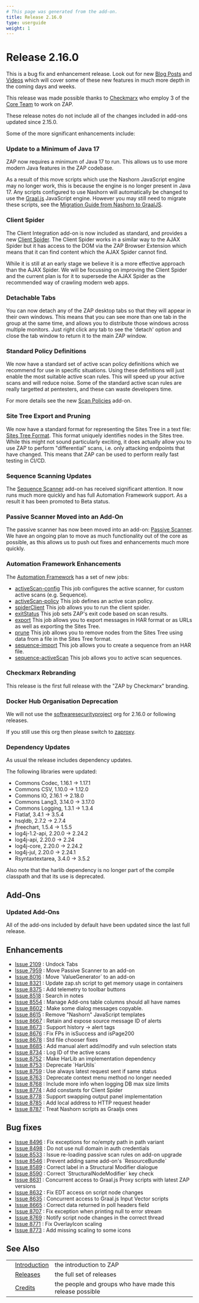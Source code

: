 ```yaml
---
# This page was generated from the add-on.
title: Release 2.16.0
type: userguide
weight: 1
---
```


# Release 2.16.0

This is a bug fix and enhancement release. Look out for new [Blog Posts](/blog/) and [Videos](/videos/) which will cover some of these new features in much more depth in the coming days and weeks.


This release was made possible thanks to [Checkmarx](https://checkmarx.com/)
who employ 3 of the [Core Team](/docs/team/) to work on ZAP.


These release notes do not include all of the changes included in add-ons updated since 2.15.0.


Some of the more significant enhancements include:

### Update to a Minimum of Java 17

ZAP now requires a minimum of Java 17 to run. This allows us to use more modern Java features in the ZAP codebase.


As a result of this move scripts which use the Nashorn JavaScript engine may no longer work,
this is because the engine is no longer present in Java 17.
Any scripts configured to use Nashorn will automatically be changed to use the
[Graal.js](/docs/desktop/addons/graalvm-javascript/) JavaScript engine.
However you may still need to migrate these scripts, see the [Migration Guide from Nashorn to GraalJS](https://www.graalvm.org/latest/reference-manual/js/NashornMigrationGuide/).

### Client Spider

The Client Integration add-on is now included as standard, and provides a new [Client Spider](/docs/desktop/addons/client-side-integration/spider/). The Client Spider works in a similar way to the AJAX Spider but it has access to the DOM via the ZAP Browser Extension which means that it can find content which the AJAX Spider cannot find.


While it is still at an early stage we believe it is a more effective approach than the AJAX Spider.
We will be focussing on improving the Client Spider and the current plan is for it to supersede the AJAX Spider
as the recommended way of crawling modern web apps.

### Detachable Tabs

You can now detach any of the ZAP desktop tabs so that they will appear in their own windows. This means that you can see more than one tab in the group at the same time, and allows you to distribute those windows across multiple monitors. Just right click any tab to see the 'detach' option and close the tab window to return it to the main ZAP window.

### Standard Policy Definitions

We now have a standard set of active scan policy definitions which we recommend for use in specific situations. Using these definitions will just enable the most suitable active scan rules. This will speed up your active scans and will reduce noise. Some of the standard active scan rules are really targetted at pentesters, and these can waste developers time.


For more details see the new [Scan Policies](/docs/desktop/addons/scan-policies/) add-on.

### Site Tree Export and Pruning

We now have a standard format for representing the Sites Tree in a text file: [Sites Tree Format](/docs/desktop/addons/import-export/sites-tree-format/). This format uniquely identifies nodes in the Sites tree. While this might not sound particularly exciting, it does actually allow you to use ZAP to perform "differential" scans, i.e. only attacking endpoints that have changed. This means that ZAP can be used to perform really fast testing in CI/CD.

### Sequence Scanning Updates

The [Sequence Scanner](/docs/desktop/addons/sequence-scanner/) add-on has received significant attention. It now runs much more quickly and has full Automation Framework support. As a result it has been promoted to Beta status.

### Passive Scanner Moved into an Add-On

The passive scanner has now been moved into an add-on: [Passive Scanner](/docs/desktop/addons/passive-scanner/). We have an ongoing plan to move as much functionality out of the core as possible, as this allows us to push out fixes and enhancements much more quickly.

### Automation Framework Enhancements

The [Automation Framework](/docs/automate/automation-framework/) has a set of new jobs:

* [activeScan-config](/docs/desktop/addons/automation-framework/job-ascanconfig/) This job configures the active scanner, for custom active scans (e.g. Sequence).
* [activeScan-policy](/docs/desktop/addons/automation-framework/job-ascanpolicy/) This job defines an active scan policy.
* [spiderClient](/docs/desktop/addons/client-side-integration/automation/) This job allows you to run the client spider.
* [exitStatus](/docs/desktop/addons/automation-framework/job-exitstatus/) This job sets ZAP's exit code based on scan results.
* [export](/docs/desktop/addons/import-export/automation/) This job allows you to export messages in HAR format or as URLs as well as exporting the Sites Tree.
* [prune](/docs/desktop/addons/import-export/automation/) This job allows you to remove nodes from the Sites Tree using data from a file in the Sites Tree format.
* [sequence-import](/docs/desktop/addons/sequence-scanner/automation/) This job allows you to create a sequence from an HAR file.
* [sequence-activeScan](/docs/desktop/addons/sequence-scanner/automation/) This job allows you to active scan sequences.

### Checkmarx Rebranding

This release is the first full release with the "ZAP by Checkmarx" branding.

### Docker Hub Organisation Deprecation

We will not use the [softwaresecurityproject](https://hub.docker.com/u/softwaresecurityproject) org for 2.16.0 or following releases.


If you still use this org then please switch to [zaproxy](https://hub.docker.com/u/zaproxy).

### Dependency Updates

As usual the release includes dependency updates.


The following libraries were updated:

* Commons Codec, 1.16.1 → 1.17.1
* Commons CSV, 1.10.0 → 1.12.0
* Commons IO, 2.16.1 → 2.18.0
* Commons Lang3, 3.14.0 → 3.17.0
* Commons Logging, 1.3.1 → 1.3.4
* Flatlaf, 3.4.1 → 3.5.4
* hsqldb, 2.7.2 → 2.7.4
* jfreechart, 1.5.4 → 1.5.5
* log4j-1.2-api, 2.20.0 → 2.24.2
* log4j-api, 2.20.0 → 2.24
* log4j-core, 2.20.0 → 2.24.2
* log4j-jul, 2.20.0 → 2.24.1
* Rsyntaxtextarea, 3.4.0 → 3.5.2

Also note that the harlib dependency is no longer part of the compile classpath and that its use is deprecated.

## Add-Ons

### Updated Add-Ons

All of the add-ons included by default have been updated since the last full release.

## Enhancements

* [Issue 2109](https://github.com/zaproxy/zaproxy/issues/2109) : Undock Tabs
* [Issue 7959](https://github.com/zaproxy/zaproxy/issues/7959) : Move Passive Scanner to an add-on
* [Issue 8016](https://github.com/zaproxy/zaproxy/issues/8016) : Move \`ValueGenerator\` to an add-on
* [Issue 8321](https://github.com/zaproxy/zaproxy/issues/8321) : Update zap.sh script to get memory usage in containers
* [Issue 8375](https://github.com/zaproxy/zaproxy/issues/8375) : Add telemetry to toolbar buttons
* [Issue 8518](https://github.com/zaproxy/zaproxy/issues/8518) : Search in notes
* [Issue 8554](https://github.com/zaproxy/zaproxy/issues/8554) : Manage Add-ons table columns should all have names
* [Issue 8602](https://github.com/zaproxy/zaproxy/issues/8602) : Make some dialog messages copyable.
* [Issue 8615](https://github.com/zaproxy/zaproxy/issues/8615) : Remove "Nashorn" JavaScript templates
* [Issue 8667](https://github.com/zaproxy/zaproxy/issues/8667) : Retain and expose source message ID of alerts
* [Issue 8673](https://github.com/zaproxy/zaproxy/issues/8673) : Support history -\> alert tags
* [Issue 8676](https://github.com/zaproxy/zaproxy/issues/8676) : Fix FPs in isSuccess and isPage200
* [Issue 8678](https://github.com/zaproxy/zaproxy/issues/8678) : Std file chooser fixes
* [Issue 8685](https://github.com/zaproxy/zaproxy/issues/8685) : Add manual alert add/modify and vuln selection stats
* [Issue 8734](https://github.com/zaproxy/zaproxy/issues/8734) : Log ID of the active scans
* [Issue 8752](https://github.com/zaproxy/zaproxy/issues/8752) : Make HarLib an implementation dependency
* [Issue 8753](https://github.com/zaproxy/zaproxy/issues/8753) : Deprecate \`HarUtils\`
* [Issue 8759](https://github.com/zaproxy/zaproxy/issues/8759) : Use always latest request sent if same status
* [Issue 8763](https://github.com/zaproxy/zaproxy/issues/8763) : Deprecate context menu method no longer needed
* [Issue 8768](https://github.com/zaproxy/zaproxy/issues/8768) : Include more info when logging DB max size limits
* [Issue 8774](https://github.com/zaproxy/zaproxy/issues/8774) : Add constants for Client Spider
* [Issue 8778](https://github.com/zaproxy/zaproxy/issues/8778) : Support swapping output panel implementation
* [Issue 8785](https://github.com/zaproxy/zaproxy/issues/8785) : Add local address to HTTP request header
* [Issue 8787](https://github.com/zaproxy/zaproxy/issues/8787) : Treat Nashorn scripts as Graaljs ones

## Bug fixes

* [Issue 8496](https://github.com/zaproxy/zaproxy/issues/8496) : Fix exceptions for no/empty path in path variant
* [Issue 8498](https://github.com/zaproxy/zaproxy/issues/8498) : Do not use null domain in auth credentials
* [Issue 8533](https://github.com/zaproxy/zaproxy/issues/8533) : Issue re-loading passive scan rules on add-on upgrade
* [Issue 8546](https://github.com/zaproxy/zaproxy/issues/8546) : Prevent adding same add-on's \`ResourceBundle\`
* [Issue 8589](https://github.com/zaproxy/zaproxy/issues/8589) : Correct label in a Structural Modifier dialogue
* [Issue 8590](https://github.com/zaproxy/zaproxy/issues/8590) : Correct \`StructuralNodeModifier\` key check
* [Issue 8631](https://github.com/zaproxy/zaproxy/issues/8631) : Concurrent access to Graal.js Proxy scripts with latest ZAP versions
* [Issue 8632](https://github.com/zaproxy/zaproxy/issues/8632) : Fix EDT access on script node changes
* [Issue 8635](https://github.com/zaproxy/zaproxy/issues/8635) : Concurrent access to Graal.js Input Vector scripts
* [Issue 8665](https://github.com/zaproxy/zaproxy/issues/8665) : Correct data returned in poll headers field
* [Issue 8707](https://github.com/zaproxy/zaproxy/issues/8707) : Fix exception when printing null to error stream
* [Issue 8769](https://github.com/zaproxy/zaproxy/issues/8769) : Notify script node changes in the correct thread
* [Issue 8771](https://github.com/zaproxy/zaproxy/issues/8771) : Fix OverlayIcon scaling
* [Issue 8773](https://github.com/zaproxy/zaproxy/issues/8773) : Add missing scaling to some icons

## See Also

|   |                                     |                                                           |
|---|-------------------------------------|-----------------------------------------------------------|
|   | [Introduction](/docs/desktop/)      | the introduction to ZAP                                   |
|   | [Releases](/docs/desktop/releases/) | the full set of releases                                  |
|   | [Credits](/docs/desktop/credits/)   | the people and groups who have made this release possible |

